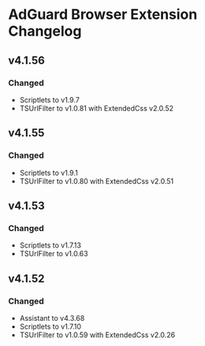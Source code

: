 # AdGuard Browser Extension Changelog

## v4.1.56

### Changed

* Scriptlets to v1.9.7
* TSUrlFilter to v1.0.81 with ExtendedCss v2.0.52


## v4.1.55

### Changed

* Scriptlets to v1.9.1
* TSUrlFilter to v1.0.80 with ExtendedCss v2.0.51


## v4.1.53

### Changed

* Scriptlets to v1.7.13
* TSUrlFilter to v1.0.63


## v4.1.52

### Changed

* Assistant to v4.3.68
* Scriptlets to v1.7.10
* TSUrlFilter to v1.0.59 with ExtendedCss v2.0.26
